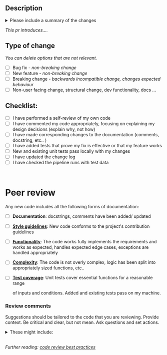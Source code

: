 ## Description
<details><summary>Please include a summary of the changes</summary>

  - What is this change?
  - What does it fix?
  - Is this a bug fix or a feature and does it break any existing functionality?
  - How has it been tested?
</details>
 
*This pr introduces....*
## Type of change

*You can delete options that are not relevant.*

- [ ] Bug fix - *non-breaking change*
- [ ] New feature - *non-breaking change*
- [ ] Breaking change - *backwards incompatible change, changes expected behaviour*
- [ ] Non-user facing change, structural change, dev functionality, docs ...

## Checklist:

- [ ] I have performed a self-review of my own code
- [ ]  I have commented my code appropriately, focusing on explaining my design decisions (explain why, not how)
- [ ] I have made corresponding changes to the documentation (comments, docstring, etc.. )
- [ ] I have added tests that prove my fix is effective or that my feature works
- [ ] New and existing unit tests pass locally with my changes
- [ ] I have updated the change log
- [ ] I have checked the pipeline runs with test data

<br>

#  Peer review
Any new code includes all the following forms of documentation:

- [ ] **Documentation**: docstrings, comments have been added/ updated
- [ ] **[Style guidelines](https://confluence.ons.gov.uk/display/PP/Style+guidelines)**: New code conforms to the project's contribution guidelines
- [ ] **[Functionality](https://confluence.ons.gov.uk/display/PP/Functionality)**: The code works fully implements the requirements and works as expected, handles expected edge cases, exceptions are handled appropriately
- [ ] **[Complexity](https://confluence.ons.gov.uk/display/PP/Complexity)**: The code is not overly complex, logic has been split into appropriately sized functions, etc..
- [ ] **[Test coverage](https://confluence.ons.gov.uk/display/PP/Test+coverage)**: Unit tests cover essential functions for a reasonable range

  of inputs and conditions. Added and existing tests pass on my machine.

### Review comments
Suggestions should be tailored to the code that you are reviewing. Provide context.
Be critical and clear, but not mean. Ask questions and set actions.
<details><summary>These might include:</summary>

- bugs that need fixing (does it work as expected? and does it work with other code
  that it is likely to interact with?)
- alternative methods (could it be written more efficiently or with more clarity?)
- documentation improvements (does the documentation reflect how the code actually works?)
- additional tests that should be implemented
  - Do the tests effectively assure that it
  works correctly? Are there additional edge cases/ negative tests to be considered?
- code style improvements (could the code be written more clearly?)
</details>
<br>

*Further reading: [code review best practices](https://best-practice-and-impact.github.io/qa-of-code-guidance/peer_review.html)*

